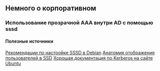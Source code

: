 ## Немного о корпоративном

### Использование прозрачной AAA внутри AD с помощью sssd

#### Полезные источники

[Рекомендации по настройке SSSD в Debian](https://blog.it-kb.ru/2017/11/18/recommendations-for-configuring-sssd-in-debian-gnu-linux-about-dns-kerberos-and-active-directory-dc-search/)
[Анатомия отображения пользователей в SSD](https://jhrozek.wordpress.com/2015/03/11/anatomy-of-sssd-user-lookup/)
[Хорошая документация по Kerberos на сайте Ubuntu](https://help.ubuntu.com/community/Kerberos)
